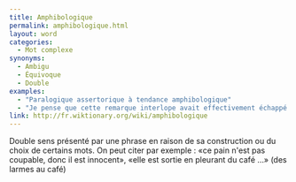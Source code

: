 ```yaml
---
title: Amphibologique
permalink: amphibologique.html
layout: word
categories:
  - Mot complexe
synonyms:
  - Ambigu
  - Équivoque
  - Double
examples:
  - "Paralogique assertorique à tendance amphibologique"
  - "Je pense que cette remarque interlope avait effectivement échappé de ma bouche devant une assistance en liesse,toujours en proie à quelque boutade amphibologique. Mais, ce n'est pas à vous que je vais l'apprendre, \"verba volant, scripta manent\"… Étant donné le contexte socio-politique de cette méga-pantalonnade, il me semble fort raisonnable de s'en tenir aux écrits actuels…"
link: http://fr.wiktionary.org/wiki/amphibologique
---
```


Double sens présenté par une phrase en raison de sa construction ou du choix de certains mots. On peut citer par exemple : «ce pain n'est pas coupable, donc il est innocent», «elle est sortie en pleurant du café …» (des larmes au café)


